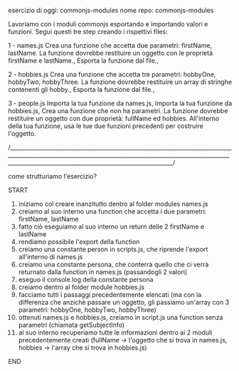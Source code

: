 esercizio di oggi: commonjs-modules
nome repo: commonjs-modules

Lavoriamo con i moduli commonjs esportando e importando valori e funzioni. Segui questi tre step creando i rispettivi files:

1 - names.js
Crea una funzione che accetta due parametri: firstName, lastName. La funzione dovrebbe restituire un oggetto con le proprietà firstName e lastName.,
Esporta la funzione dal file.,

2 - hobbies.js
Crea una funzione che accetta tre parametri: hobbyOne, hobbyTwo, hobbyThree. La funzione dovrebbe restituire  un array di stringhe contenenti gli hobby.,
Esporta la funzione dal file.,

3 - people.js
Importa la tua funzione da names.js,
Importa la tua funzione da hobbies.js,
Crea una funzione che non ha parametri. La funzione dovrebbe restituire un oggetto con due proprietà: fullName ed hobbies. All'interno della tua funzione, usa le tue due funzioni precedenti per costruire l'oggetto.

/*______________________________________________________________________________________________________________________________________________________________________________________________________________________*/

come strutturiamo l'esercizio? 

START

1) iniziamo col creare inanzitutto dentro al folder modules names.js
2) creiamo al suo interno una function che accetta i due parametri: firstName, lastName
3) fatto ciò eseguiamo al suo interno un return delle 2 firstName e lastName
4) rendiamo possibile l'export della function
5) creiamo una constante person in scripts.js, che riprende l'export all'interno di names.js
6) creiamo una constante persona, che conterrà quello che ci verrà returnato dalla function in names.js (passandogli 2 valori)
7) eseguo il console.log della constante persona
8) creiamo dentro al folder module hobbies.js
9) facciamo tutti i passaggi precedentemente elencati (ma con la differenza che anzichè passare un oggetto, gli passiamo un'array con 3 parametri: hobbyOne, hobbyTwo, hobbyThree)
10) ottenuti names.js e hobbies.js, creiamo in script.js una function senza parametri (chiamata getSubjectInfo)
11) al suo interno recuperiamo tutte le informazioni dentro ai 2 moduli precedentemente creati (fullName -> l'oggetto che si trova in names.js, hobbies -> l'array che si trova in hobbies.js)

END
